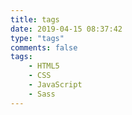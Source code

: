```yaml
---
title: tags
date: 2019-04-15 08:37:42
type: "tags"
comments: false
tags: 
	- HTML5
	- CSS
	- JavaScript
	- Sass
---
```

